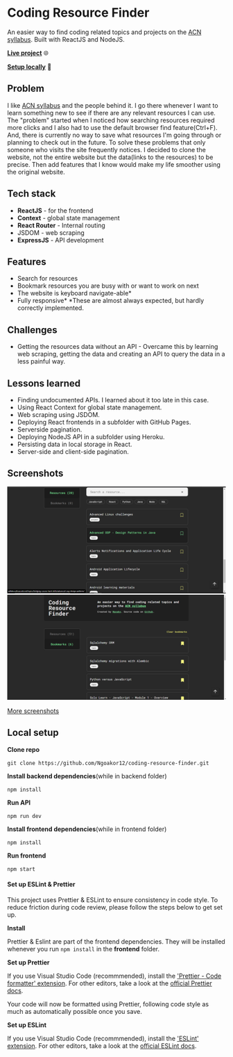 # Coding Resource Finder

An easier way to find coding related topics and projects on the [ACN syllabus](http://syllabus.africacode.net/). Built with ReactJS and NodeJS.

[**Live project**](https://coding-resource-finder.netlify.app/) 🌐

[**Setup locally**](#local-setup) 🔧

## Problem

I like [ACN syllabus](http://syllabus.africacode.net/) and the people behind it. I go there whenever I want to learn something new to see if there are any relevant resources I can use.
The "problem" started when I noticed how searching resources required more clicks and I also had to use the default browser find feature(Ctrl+F). And, there is currently no way to save what resources I'm going through or planning to check out in the future.
To solve these problems that only someone who visits the site frequently notices. I decided to clone the website, not the entire website but the data(links to the resources) to be precise. Then add features that I know would make my life smoother using the original website.

## Tech stack

- **ReactJS** - for the frontend
- **Context** - global state management
- **React Router** - Internal routing
- JSDOM - web scraping
- **ExpressJS** - API development

## Features

- Search for resources
- Bookmark resources you are busy with or want to work on next
- The website is keyboard navigate-able\*
- Fully responsive\*
  \*These are almost always expected, but hardly correctly implemented.

## Challenges

- Getting the resources data without an API - Overcame this by learning web scraping, getting the data and creating an API to query the data in a less painful way.

## Lessons learned

- Finding undocumented APIs. I learned about it too late in this case.
- Using React Context for global state management.
- Web scraping using JSDOM.
- Deploying React frontends in a subfolder with GitHub Pages.
- Serverside pagination.
- Deploying NodeJS API in a subfolder using Heroku.
- Persisting data in local storage in React.
- Server-side and client-side pagination.

## Screenshots

![www ngoako com_coding-resource-finder_(myDevice highres desktop)](<./docs/screenshots/Screenshot%20(141).png>)
![www ngoako com_coding-resource-finder_(myDevice highres desktop) (1)](<./docs/screenshots/Screenshot%20(156).png>)

[More screenshots](./docs/SCREENSHOTS.md)

## Local setup

**Clone repo**

```
git clone https://github.com/Ngoakor12/coding-resource-finder.git
```

**Install backend dependencies**(while in backend folder)

```
npm install
```

**Run API**

```
npm run dev
```

**Install frontend dependencies**(while in frontend folder)

```
npm install
```

**Run frontend**

```
npm start
```

#### Set up ESLint & Prettier

This project uses Prettier & ESLint to ensure consistency in code style. To reduce friction during code review, please follow the steps below to get set up.

**Install**

Prettier & Eslint are part of the frontend dependencies. They will be installed whenever you run `npm install` in the **frontend** folder.

**Set up Prettier**

If you use Visual Studio Code (recommmended), install the ['Prettier - Code formatter' extension](https://https://marketplace.visualstudio.com/items?itemName=esbenp.prettier-vscode). For other editors, take a look at the [official Prettier docs](https://prettier.io/docs/en/editors.html).

Your code will now be formatted using Prettier, following code style as much as automatically possible once you save.

**Set up ESLint**

If you use Visual Studio Code (recommmended), install the ['ESLint' extension](<[https://https://marketplace.visualstudio.com/items?itemName=esbenp.prettier-vscode](https://marketplace.visualstudio.com/items?itemName=dbaeumer.vscode-eslint)>). For other editors, take a look at the [official ESLint docs](https://eslint.org/docs/latest/user-guide/integrations#editors).
